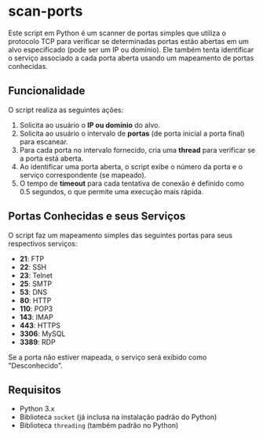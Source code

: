 # scan-ports

Este script em Python é um scanner de portas simples que utiliza o protocolo TCP para verificar se determinadas portas estão abertas em um alvo especificado (pode ser um IP ou domínio). Ele também tenta identificar o serviço associado a cada porta aberta usando um mapeamento de portas conhecidas.

## Funcionalidade

O script realiza as seguintes ações:
1. Solicita ao usuário o **IP ou domínio** do alvo.
2. Solicita ao usuário o intervalo de **portas** (de porta inicial a porta final) para escanear.
3. Para cada porta no intervalo fornecido, cria uma **thread** para verificar se a porta está aberta.
4. Ao identificar uma porta aberta, o script exibe o número da porta e o serviço correspondente (se mapeado).
5. O tempo de **timeout** para cada tentativa de conexão é definido como 0.5 segundos, o que permite uma execução mais rápida.

## Portas Conhecidas e seus Serviços

O script faz um mapeamento simples das seguintes portas para seus respectivos serviços:

- **21**: FTP
- **22**: SSH
- **23**: Telnet
- **25**: SMTP
- **53**: DNS
- **80**: HTTP
- **110**: POP3
- **143**: IMAP
- **443**: HTTPS
- **3306**: MySQL
- **3389**: RDP

Se a porta não estiver mapeada, o serviço será exibido como "Desconhecido".

## Requisitos

- Python 3.x
- Biblioteca `socket` (já inclusa na instalação padrão do Python)
- Biblioteca `threading` (também padrão no Python)
